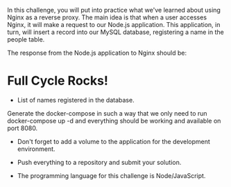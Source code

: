 In this challenge, you will put into practice what we've learned about using Nginx as a reverse proxy. The main idea is that when a user accesses Nginx, it will make a request to our Node.js application. This application, in turn, will insert a record into our MySQL database, registering a name in the people table.

The response from the Node.js application to Nginx should be:

<h1>Full Cycle Rocks!</h1>

- List of names registered in the database.

Generate the docker-compose in such a way that we only need to run docker-compose up -d and everything should be working and available on port 8080.

- Don't forget to add a volume to the application for the development environment.

- Push everything to a repository and submit your solution.

- The programming language for this challenge is Node/JavaScript.
